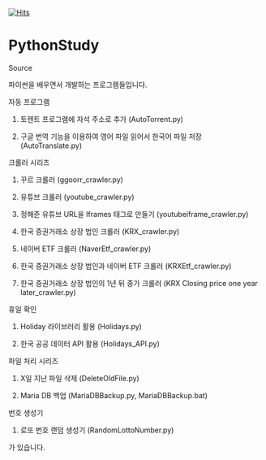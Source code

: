 [![Hits](https://hits.seeyoufarm.com/api/count/incr/badge.svg?url=https%3A%2F%2Fgithub.com%2FWonSeokChoi-Unicorn%2FPythonStudy&count_bg=%2379C83D&title_bg=%23555555&icon=&icon_color=%23E7E7E7&title=hits&edge_flat=false)](https://hits.seeyoufarm.com)
# PythonStudy
Source

파이썬을 배우면서 개발하는 프로그램들입니다.

자동 프로그램

1. 토렌트 프로그램에 자석 주소로 추가 (AutoTorrent.py)

2. 구글 번역 기능을 이용하여 영어 파일 읽어서 한국어 파일 저장 (AutoTranslate.py)

크롤러 시리즈

1. 꾸르 크롤러 (ggoorr_crawler.py)

2. 유튜브 크롤러 (youtube_crawler.py)

3. 정해준 유튜브 URL을 Iframes 태그로 만들기 (youtubeiframe_crawler.py)

4. 한국 증권거래소 상장 법인 크롤러 (KRX_crawler.py)

5. 네이버 ETF 크롤러 (NaverEtf_crawler.py)

6. 한국 증권거래소 상장 법인과 네이버 ETF 크롤러 (KRXEtf_crawler.py)

7. 한국 증권거래소 상장 법인의 1년 뒤 종가 크롤러 (KRX Closing price one year later_crawler.py)

휴일 확인

1. Holiday 라이브러리 활용 (Holidays.py)

2. 한국 공공 데이터 API 활용 (Holidays_API.py)

파일 처리 시리즈

1. X일 지난 파일 삭제 (DeleteOldFile.py)

2. Maria DB 백업 (MariaDBBackup.py, MariaDBBackup.bat)

번호 생성기

1. 로또 번호 랜덤 생성기 (RandomLottoNumber.py)

가 있습니다.

